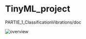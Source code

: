 # TinyML_project

PARTIE_1_ClassificationVibrations/doc

![overview](PARTIE_1_ClassificationVibrations/doc/Vibration_App.PNG)
